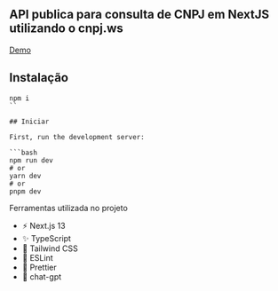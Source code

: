 ## API publica para consulta de CNPJ em NextJS utilizando o cnpj.ws 

<a href="https://nextjs-cnpjws-rkij.vercel.app/" target="_blank">Demo</a>


## Instalação

```shell
npm i
``

## Iniciar

First, run the development server:

```bash
npm run dev
# or
yarn dev
# or
pnpm dev
```

Ferramentas utilizada no projeto

- ⚡️ Next.js 13
- ✨ TypeScript
- 💨 Tailwind CSS
- 📏 ESLint
- 💖 Prettier
- 🤖 chat-gpt
